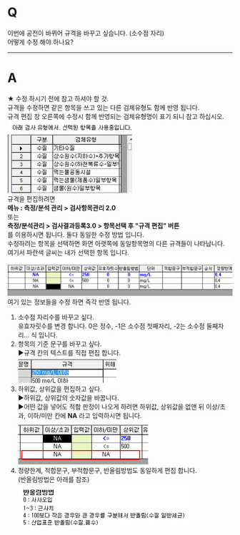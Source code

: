 # Q

이번에 공전이 바뀌어 규격을 바꾸고 싶습니다. (소수점 자리)  
어떻게 수정 해야 하나요?  

***
# A
★ 수정 하시기 전에 참고 하셔야 할 것.  
규격을 수정하면 같은 항목을 쓰고 있는 다른 검체유형도 함께 반영 됩니다.  
규격 편집 창 오른쪽에 수정시 함께 반영되는 검체유형명이 표기 되니 참고 하십시오.  
![](/assets/faq/004-07/01이미지_8.png)  
규격을 편집하려면  
**메뉴 : 측정/분석 관리 > 검사항목관리 2.0**  
  또는  
**측정/분석관리 > 검사결과등록3.0 > 항목선택 후 "규격 편집" 버튼**  
를 이용하시면 됩니다. 둘다 동일한 수정 방법 입니다.  
수정하려는 항목을 선택하면 화면 아랫쪽에 동일항목명의 다른 규격들이 나타납니다.  
여기서 파란색 글씨는 내가 선택한 항목 입니다.  
![](/assets/faq/004-07/02이미지_4.png)  
여기 있는 정보들을 수정 하면 즉각 반영 됩니다.  
1. 소수점 자리수를 바꾸고 싶다.  
유효자릿수를 변경 합니다. 0은 정수, -1은 소수점 첫째자리, -2는 소수점 둘째자리... 식 입니다.  
1. 항목의 기준 문구를 바꾸고 싶다.  
▶규격 칸의 텍스트를 직접 편집 합니다.  
![](/assets/faq/004-07/03이미지_5.png)  
1. 하위값, 상위값을 편집하고 싶다.  
▶하위값, 상위값의 숫자값을 바꿉니다.  
▶어떤 값을 넣어도 적합 판정이 나오게 하려면 하위값, 상위값을 없앤 뒤 이상/초과, 이하/미만 칸에 **NA** 라고 입력하시면 됩니다.  
![](/assets/faq/004-07/04이미지_7.png)  
1. 정량한계, 적합문구, 부적합문구, 반올림방법도 동일하게 편집 합니다.  
(반올림방법은 아래를 참조)  
![](/assets/faq/004-07/05이미지_047.png)  